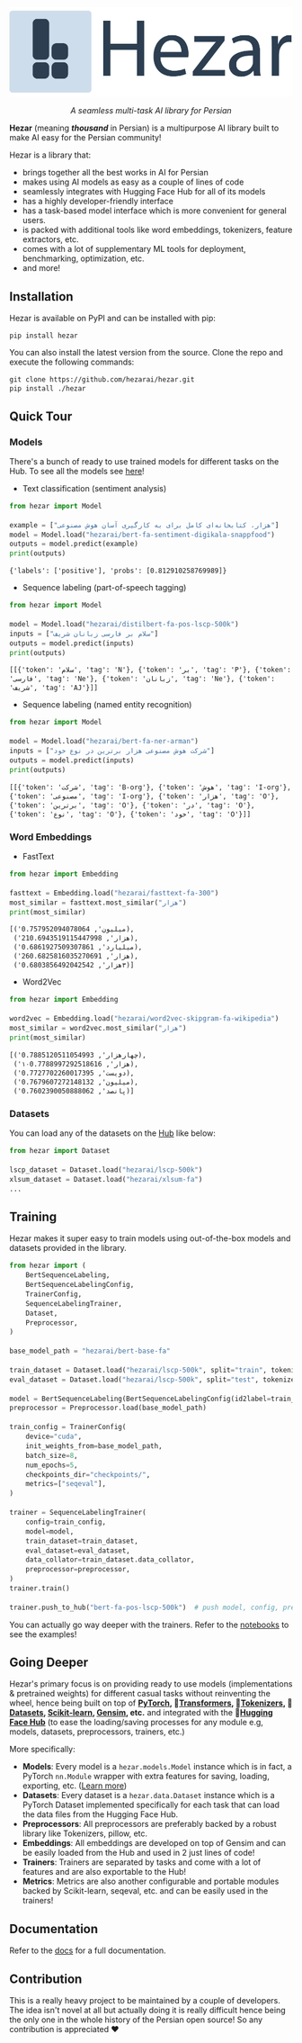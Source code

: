 
![](hezar.png)

_<p align="center"> A seamless multi-task AI library for Persian</p>_

**Hezar** (meaning **_thousand_** in Persian) is a multipurpose AI library built to make AI easy for the Persian community!

Hezar is a library that:
- brings together all the best works in AI for Persian
- makes using AI models as easy as a couple of lines of code
- seamlessly integrates with Hugging Face Hub for all of its models
- has a highly developer-friendly interface
- has a task-based model interface which is more convenient for general users.
- is packed with additional tools like word embeddings, tokenizers, feature extractors, etc.
- comes with a lot of supplementary ML tools for deployment, benchmarking, optimization, etc.
- and more!

## Installation
Hezar is available on PyPI and can be installed with pip:
```commandline
pip install hezar
```
You can also install the latest version from the source.
Clone the repo and execute the following commands:
```commandline
git clone https://github.com/hezarai/hezar.git
pip install ./hezar
```

## Quick Tour
### Models
There's a bunch of ready to use trained models for different tasks on the Hub. To see all the models see [here](https://huggingface.co/hezarai)!

- Text classification (sentiment analysis) 
```python
from hezar import Model

example = ["هزار، کتابخانه‌ای کامل برای به کارگیری آسان هوش مصنوعی"]
model = Model.load("hezarai/bert-fa-sentiment-digikala-snappfood")
outputs = model.predict(example)
print(outputs)
```
```commandline
{'labels': ['positive'], 'probs': [0.812910258769989]}
```
- Sequence labeling (part-of-speech tagging)
```python
from hezar import Model

model = Model.load("hezarai/distilbert-fa-pos-lscp-500k")
inputs = ["سلام بر فارسی زبانان شریف"]
outputs = model.predict(inputs)
print(outputs)
```
```commandline
[[{'token': 'سلام', 'tag': 'N'}, {'token': 'بر', 'tag': 'P'}, {'token': 'فارسی', 'tag': 'Ne'}, {'token': 'زبانان', 'tag': 'Ne'}, {'token': 'شریف', 'tag': 'AJ'}]]
```
- Sequence labeling (named entity recognition)
```python
from hezar import Model

model = Model.load("hezarai/bert-fa-ner-arman")
inputs = ["شرکت هوش مصنوعی هزار برترین در نوع خود"]
outputs = model.predict(inputs)
print(outputs)
```
```commandline
[[{'token': 'شرکت', 'tag': 'B-org'}, {'token': 'هوش', 'tag': 'I-org'}, {'token': 'مصنوعی', 'tag': 'I-org'}, {'token': 'هزار', 'tag': 'O'}, {'token': 'برترین', 'tag': 'O'}, {'token': 'در', 'tag': 'O'}, {'token': 'نوع', 'tag': 'O'}, {'token': 'خود', 'tag': 'O'}]]
```
### Word Embeddings
- FastText
```python
from hezar import Embedding

fasttext = Embedding.load("hezarai/fasttext-fa-300")
most_similar = fasttext.most_similar("هزار")
print(most_similar)
```
```commandline
[('میلیون', 0.757952094078064),
 ('21هزار', 0.6943519115447998),
 ('میلیارد', 0.6861927509307861),
 ('26هزار', 0.6825816035270691),
 ('٣هزار', 0.6803856492042542)]
```
- Word2Vec
```python
from hezar import Embedding

word2vec = Embedding.load("hezarai/word2vec-skipgram-fa-wikipedia")
most_similar = word2vec.most_similar("هزار")
print(most_similar)
```
```commandline
[('چهارهزار', 0.7885120511054993),
 ('۱۰هزار', 0.7788997292518616),
 ('دویست', 0.7727702260017395),
 ('میلیون', 0.7679607272148132),
 ('پانصد', 0.7602390050888062)]
```
### Datasets
You can load any of the datasets on the [Hub](https://huggingface.co/hezarai) like below:
```python
from hezar import Dataset

lscp_dataset = Dataset.load("hezarai/lscp-500k")
xlsum_dataset = Dataset.load("hezarai/xlsum-fa")
...
```
## Training
Hezar makes it super easy to train models using out-of-the-box models and datasets provided in the library.
```python
from hezar import (
    BertSequenceLabeling,
    BertSequenceLabelingConfig,
    TrainerConfig,
    SequenceLabelingTrainer,
    Dataset,
    Preprocessor,
)

base_model_path = "hezarai/bert-base-fa"

train_dataset = Dataset.load("hezarai/lscp-500k", split="train", tokenizer_path="hezarai/bert-base-fa")
eval_dataset = Dataset.load("hezarai/lscp-500k", split="test", tokenizer_path="hezarai/bert-base-fa")

model = BertSequenceLabeling(BertSequenceLabelingConfig(id2label=train_dataset.config.id2label))
preprocessor = Preprocessor.load(base_model_path)

train_config = TrainerConfig(
    device="cuda",
    init_weights_from=base_model_path,
    batch_size=8,
    num_epochs=5,
    checkpoints_dir="checkpoints/",
    metrics=["seqeval"],
)

trainer = SequenceLabelingTrainer(
    config=train_config,
    model=model,
    train_dataset=train_dataset,
    eval_dataset=eval_dataset,
    data_collator=train_dataset.data_collator,
    preprocessor=preprocessor,
)
trainer.train()

trainer.push_to_hub("bert-fa-pos-lscp-500k")  # push model, config, preprocessor, trainer files and configs
```
You can actually go way deeper with the trainers. Refer to the [notebooks](notebooks) to see the examples!

## Going Deeper
Hezar's primary focus is on providing ready to use models (implementations & pretrained weights) for different casual tasks 
without reinventing the wheel, hence being built on top of 
**[PyTorch](https://github.com/pytorch/pytorch), 
🤗[Transformers](https://github.com/huggingface/transformers),
🤗[Tokenizers](https://github.com/huggingface/tokenizers), 
🤗[Datasets](https://github.com/huggingface/datasets), 
[Scikit-learn](https://github.com/scikit-learn/scikit-learn), 
[Gensim](https://github.com/RaRe-Technologies/gensim), 
etc.** and integrated with the **🤗[Hugging Face Hub](https://github.com/huggingface/huggingface_hub)** (to ease the loading/saving processes for any module e.g, models, datasets, preprocessors, trainers, etc.)

More specifically:
- **Models**:  Every model is a `hezar.models.Model` instance which is in fact, a PyTorch `nn.Module` wrapper with extra features for saving, loading, exporting, etc. ([Learn more]())
- **Datasets**: Every dataset is a `hezar.data.Dataset` instance which is a PyTorch Dataset implemented specifically for each task that can load the data files from the Hugging Face Hub.
- **Preprocessors**: All preprocessors are preferably backed by a robust library like Tokenizers, pillow, etc.
- **Embeddings**: All embeddings are developed on top of Gensim and can be easily loaded from the Hub and used in 2 just lines of code!
- **Trainers**: Trainers are separated by tasks and come with a lot of features and are also exportable to the Hub!
- **Metrics**: Metrics are also another configurable and portable modules backed by Scikit-learn, seqeval, etc. and can be easily used in the trainers!

## Documentation
Refer to the [docs](docs) for a full documentation.

## Contribution
This is a really heavy project to be maintained by a couple of developers. The idea isn't novel at all but actually doing it is really difficult hence being the only one in the whole history of the Persian open source! So any contribution is appreciated ❤️

